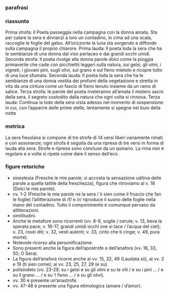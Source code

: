 ### parafrasi 

### riassunto
Prima strofa: Il Poeta passeggia nella campagna con la donna amata. Sta per calare la sera e dinnanzi a loro un contadino, in cima ad una scala, raccoglie le foglie del gelso. All’orizzonte la luna sta sorgendo e diffonde sulla campagna il proprio chiarore.
Prima lauda: Il poeta loda la sera che ha le sembianze di una donna dal viso perlaceo e dai grandi occhi umidi.
Seconda strofa: Il poeta rivolge alla donna parole dolci come la pioggia primaverile che cade con picchiettii leggeri sulla natura, sui gelsi, gli olmi, i vigneti, i giovani pini, sugli olivi, sul grano e sul fieno mietuto e ricopre tutto di una luce sfumata.
Seconda lauda: Il poeta loda la sera che ha le sembianze di una donna vestita dei profumi della vegetazione e stretta in vita da una cintura come un fascio di fieno tenuto insieme da un ramo di salice.
Terza strofa: le parole del poeta riveleranno all’amata il mistero sacro della sera, il segreto custodito dalla natura che ogni volta si rinnova.
Terza lauda: Continua la lode della sera vista adesso nel momento di sospensione in cui, con l’apparire delle prime stelle, lentamente si spegne nel buio della notte


### metrica
La sera fiesolana si compone di tre strofe di 14 versi liberi variamente rimati e con assonanze; ogni strofa è seguita da una ripresa di tre versi in forma di lauda alla sera. Strofe e riprese sono concluse da un quinario.
La rima non è regolare e a volte si ripete come dare il senso dell’eco.

### figure retoriche 
- sinestesia (Fresche le mie parole; si accosta la sensazione uditiva delle parole a quella tattile della freschezza), figura che ritroviamo al v. 18 (Dolci le mie parole).
- vv. 1-2 (Fresche le mie parole ne la sera / ti sien come il fruscio che fan le foglie) l’allitterazione di /f/ e /r/ riproduce il suono delle foglie nella mano del contadino. Tutto il componimento è comunque pervaso da allitterazioni.
- similitudini.
- Anche le metafore sono ricorrenti (vv. 8-9, soglie / cerule; v. 13, beva la sperata pace; v. 16-17, grandi umidi occhi ove si tace / l’acqua del ciel); v. 23, rosei diti; v. 32, vesti aulenti; v. 33, cinto che ti cinge; v. 49, pura morte).
- Notevole ricorso alla personificazione.
- Sono presenti anche la figura dell’apostrofe e dell’anafora (vv. 16, 33, 50; O Sera).
- La figura dell’anafora ricorre anche ai vv. 15, 32, 49 (Laudata sii), ai vv. 2 e 19 (ti sien come); ai vv. 23, 25, 27, 29 (e su).
- polisindeto (vv. 23-29; su i gelsi e su gli olmi e su le viti / e su i pini … / e su il grano … / e su ‘l fieno … / e su gli olivi).
- vv. 30 è presente un’anastrofe.
- vv. 47-48 è presente una figura etimologica (amare / d’amor).
